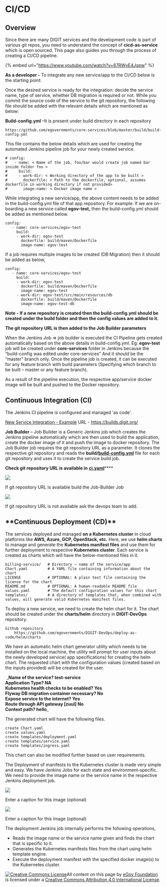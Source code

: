 # CI/CD

## Overview

Since there are many DIGIT services and the development code is part of various git repos, you need to understand the concept of **cicd-as-service** which is open sourced. This page also guides you through the process of creating a CI/CD pipeline.

{% embed url="https://www.youtube.com/watch?v=87RWvE4Jgpw" %}

**As a developer -** To integrate any new service/app to the CI/CD below is the starting point:

Once the desired service is ready for the integration: decide the service name, type of service, whether DB migration is required or not. While you commit the source code of the service to the git repository, the following file should be added with the relevant details which are mentioned as below:

**Build-config.yml** –It is present under build directory in each repository

```
https://github.com/egovernments/core-services/blob/master/build/build-config.yml
```

This file contains the below details which are used for creating the automated Jenkins pipeline job for your newly created service.

```
# config:
#   - name: < Name of the job, foo/bar would create job named bar inside folder foo >
#     build:
#     - work-dir: < Working directory of the app to be built >
#       dockerfile: < Path to the dockerfile, optional, assumes dockerfile in working directory if not provided>                                                
#       image-name: < Docker image name >
```

While integrating a new service/app, the above content needs to be added in the build-config.yml file of that app repository. For example: If we are on-boarding a new service called **egov-test,** then the build-config.yml should be added as mentioned below.

```
config:
   - name: core-services/egov-test
     build:
     - work-dir: egov-test
       dockerfile: build/maven/Dockerfile
       image-name: egov-test
```

If a job requires multiple images to be created (DB Migration) then it should be added as below,

```
config:
   - name: core-services/egov-test
     build:
     - work-dir: egov-test
       dockerfile: build/maven/Dockerfile
       image-name: egov-test
     - work-dir: egov-test/src/main/resources/db
       dockerfile: build/maven/Dockerfile
       image-name: egov-test-db
```

**Note -** **If a new repository is created then the build-config.yml should be created under the build folder and then the config values are added to it.**

**The git repository URL is then added to the Job Builder parameters**

When the Jenkins Job => job builder is executed the CI Pipeline gets created automatically based on the above details in build-config.yml. Eg: **egov-test** job will be created under **core-services** folder in Jenkins because the “build-config was edited under core-services” And it should be the “master” branch only. Once the pipeline job is created, it can be executed for any feature branch with build parameters (Specifying which branch to be built – master or any feature branch).

As a result of the pipeline execution, the respective app/service docker image will be built and pushed to the Docker repository.

## **Continuous Integration (CI)**

The Jenkins CI pipeline is configured and managed 'as code'.

[New Service Integration - Example](https://digit-discuss.atlassian.net/wiki/spaces/DOPS/pages/111673399/New+Service+Integration+-+Example) URL - https://builds.digit.org/

**Job Builder** – Job Builder is a Generic Jenkins job which creates the Jenkins pipeline automatically which are then used to build the application, create the docker image of it and push the image to docker repository. The Job Builder job requires the git repository URL as a parameter. It clones the respective git repository and reads the **build/**[**build-config.yml**](https://github.com/egovernments/core-services/blob/master/build/build-config.yml) file for each git repository and uses it to create the service build job.

‌**Check git repository URL is available in** [**ci.yaml**](https://github.com/egovernments/DIGIT-DevOps/blob/master/deploy-as-code/helm/environments/ci.yaml)\*\*\*\*[‌](https://github.com/egovernments/eGov-infraOps/blob/master/helm/environments/ci.yaml)‌

![](<../../../../.gitbook/assets/0 (1).png>)

If git repository URL is available build the Job-Builder Job

![](<../../../../.gitbook/assets/1 (1) (1).png>)

If git repository URL is not available ask the devops team to add.

## \*\*Continuous Deployment (CD)\*\*‌

The services deployed and managed **on a Kubernetes cluster** in cloud platforms like **AWS, Azure, GCP, OpenStack, etc.** Here, we use **helm charts** to manage and generate the **Kubernetes manifest files** and use them for further deployment to respective **Kubernetes cluster**. Each service is created as charts which will have the below-mentioned files in it.

```
billing-service/   # Directory – name of the service/app
Chart.yaml         # A YAML file containing information about the chart
LICENSE            # OPTIONAL: A plain text file containing the license for the chart
README.md          # OPTIONAL: A human-readable README file
values.yaml        # The default configuration values for this chart
templates/         # A directory of templates that, when combined with values, will generate valid Kubernetes manifest files.
```

To deploy a new service, we need to create the helm chart for it. The chart should be created under the **charts/helm** directory in **DIGIT-DevOps** repository.

```
Github repository 
    https://github.com/egovernments/DIGIT-DevOps/deploy-as-code/helm/charts
```

We have an automatic helm chart generator utility which needs to be installed on the local machine, the utility will prompt for user inputs about the newly developed service( app specifications) for creating the helm chart. The requested chart with the configuration values (created based on the inputs provided) will be created for the user.

‌ \_**Name of the service? test-service**\
**Application Type? NA**\
**Kubernetes health checks to be enabled? Yes**\
**Flyway DB migration container necessary? No**\
**Expose service to the internet? Yes**\
**Route through API gateway \[zuul] No**\
**Context path? hello**\_‌

The generated chart will have the following files.

```
create Chart.yaml
create values.yaml
create templates/deployment.yaml
create templates/service.yaml
create templates/ingress.yaml
```

This chart can also be modified further based on user requirements.

The Deployment of manifests to the Kubernetes cluster is made very simple and easy. We have Jenkins Jobs for each state and environment-specific. We need to provide the image name or the service name in the respective Jenkins deployment job.

![](<../../../../.gitbook/assets/2 (1) (1).png>)

Enter a caption for this image (optional)

![](<../../../../.gitbook/assets/3 (1).png>)

Enter a caption for this image (optional)

‌The deployment Jenkins job internally performs the following operations,‌

* Reads the image name or the service name given and finds the chart that is specific to it.
* Generates the Kubernetes manifests files from the chart using helm template engine.
* Execute the deployment manifest with the specified docker image(s) to the Kubernetes cluster.

[![Creative Commons License](https://i.creativecommons.org/l/by/4.0/80x15.png)​](http://creativecommons.org/licenses/by/4.0/)All content on this page by [eGov Foundation](https://egov.org.in/) is licensed under a [Creative Commons Attribution 4.0 International License](http://creativecommons.org/licenses/by/4.0/).

